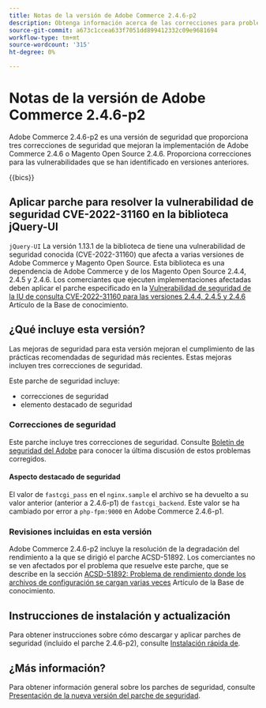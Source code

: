 ```yaml
---
title: Notas de la versión de Adobe Commerce 2.4.6-p2
description: Obtenga información acerca de las correcciones para problemas de seguridad en la versión 2.4.6-p2 de Adobe Commerce.
source-git-commit: a673c1ccea633f7051dd899412332c09e9681694
workflow-type: tm+mt
source-wordcount: '315'
ht-degree: 0%

---
```



# Notas de la versión de Adobe Commerce 2.4.6-p2

Adobe Commerce 2.4.6-p2 es una versión de seguridad que proporciona tres correcciones de seguridad que mejoran la implementación de Adobe Commerce 2.4.6 o Magento Open Source 2.4.6. Proporciona correcciones para las vulnerabilidades que se han identificado en versiones anteriores.

{{bics}}

## Aplicar parche para resolver la vulnerabilidad de seguridad CVE-2022-31160 en la biblioteca jQuery-UI

`jQuery-UI` La versión 1.13.1 de la biblioteca de tiene una vulnerabilidad de seguridad conocida (CVE-2022-31160) que afecta a varias versiones de Adobe Commerce y Magento Open Source. Esta biblioteca es una dependencia de Adobe Commerce y de los Magento Open Source 2.4.4, 2.4.5 y 2.4.6. Los comerciantes que ejecuten implementaciones afectadas deben aplicar el parche especificado en la [Vulnerabilidad de seguridad de la IU de consulta CVE-2022-31160 para las versiones 2.4.4, 2.4.5 y 2.4.6](https://experienceleague.adobe.com/docs/commerce-knowledge-base/kb/troubleshooting/known-issues-patches-attached/jquery-cve-2022-31160-fix-2.4.4-2.4.5-2.4.6.html) Artículo de la Base de conocimiento.

## ¿Qué incluye esta versión?

Las mejoras de seguridad para esta versión mejoran el cumplimiento de las prácticas recomendadas de seguridad más recientes. Estas mejoras incluyen tres correcciones de seguridad.

Este parche de seguridad incluye:

* correcciones de seguridad
* elemento destacado de seguridad

### Correcciones de seguridad

Este parche incluye tres correcciones de seguridad. Consulte [Boletín de seguridad del Adobe](https://helpx.adobe.com/security/products/magento/apsb23-42.html) para conocer la última discusión de estos problemas corregidos.


#### Aspecto destacado de seguridad

El valor de `fastcgi_pass` en el `nginx.sample` el archivo se ha devuelto a su valor anterior (anterior a 2.4.6-p1) de `fastcgi_backend`. Este valor se ha cambiado por error a `php-fpm:9000` en Adobe Commerce 2.4.6-p1.

### Revisiones incluidas en esta versión

Adobe Commerce 2.4.6-p2 incluye la resolución de la degradación del rendimiento a la que se dirigió el parche ACSD-51892. Los comerciantes no se ven afectados por el problema que resuelve este parche, que se describe en la sección [ACSD-51892: Problema de rendimiento donde los archivos de configuración se cargan varias veces](https://experienceleague.adobe.com/docs/commerce-knowledge-base/kb/support-tools/patches/v1-1-33/acsd-51892-performance-issue-where-config-files-load-multiple-times.html) Artículo de la Base de conocimiento.


## Instrucciones de instalación y actualización

Para obtener instrucciones sobre cómo descargar y aplicar parches de seguridad (incluido el parche 2.4.6-p2), consulte [Instalación rápida de](../../../installation/composer.md).

## ¿Más información?

Para obtener información general sobre los parches de seguridad, consulte [Presentación de la nueva versión del parche de seguridad](https://community.magento.com/t5/Magento-DevBlog/Introducing-the-New-Security-Patch-Release/ba-p/141287).
